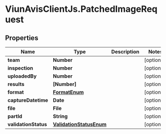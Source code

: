 # ViunAvisClientJs.PatchedImageRequest

## Properties

Name | Type | Description | Notes
------------ | ------------- | ------------- | -------------
**team** | **Number** |  | [optional] 
**inspection** | **Number** |  | [optional] 
**uploadedBy** | **Number** |  | [optional] 
**results** | **[Number]** |  | [optional] 
**format** | [**FormatEnum**](FormatEnum.md) |  | [optional] 
**captureDatetime** | **Date** |  | [optional] 
**file** | **File** |  | [optional] 
**partId** | **String** |  | [optional] 
**validationStatus** | [**ValidationStatusEnum**](ValidationStatusEnum.md) |  | [optional] 


